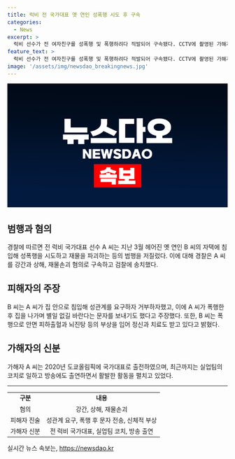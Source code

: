 ```yaml
---
title: 럭비 전 국가대표 옛 연인 성폭행 시도 후 구속
categories:
  - News
excerpt: >
  럭비 선수가 전 여자친구를 성폭행 및 폭행하려다 적발되어 구속됐다. CCTV에 촬영된 가해자의 폭력적인 행동이 공개됐으며, 피해자가 경찰에 신고한 사건으로 심각한 경미한 부상을 입었음이 밝혀졌다. 전국대표 출신으로 알려진 가해자의 충격적인 범행에 대한 세부 사항이 공개돼 사회적 관심을 끌고 있다. (정확한 숫자, 재판 결과, 추가 사실 등에 대한 언급은 하지 않음)
feature_text: >
  럭비 선수가 전 여자친구를 성폭행 및 폭행하려다 적발되어 구속됐다. CCTV에 촬영된 가해자의 폭력적인 행동이 공개됐으며, 피해자가 경찰에 신고한 사건으로 심각한 경미한 부상을 입었음이 밝혀졌다. 전국대표 출신으로 알려진 가해자의 충격적인 범행에 대한 세부 사항이 공개돼 사회적 관심을 끌고 있다. (정확한 숫자, 재판 결과, 추가 사실 등에 대한 언급은 하지 않음)
image: '/assets/img/newsdao_breakingnews.jpg'
---
```


<p><img src="/assets/img/newsdao_breakingnews.jpg" alt="firstkoreanews 속보" /></p>

<h2 data-ke-size="size26">범행과 혐의</h2>

<p data-ke-size="size16">경찰에 따르면 전 럭비 국가대표 선수 A 씨는 지난 3월 헤어진 옛 연인 B 씨의 자택에 침입해 성폭행을 시도하고 재물을 파괴하는 등의 범행을 저질렀다. 이에 대해 경찰은 A 씨를 강간과 상해, 재물손괴 혐의로 구속하고 검찰에 송치했다.</p>

<h2 data-ke-size="size26">피해자의 주장</h2>

<p data-ke-size="size16">B 씨는 A 씨가 집 안으로 침입해 성관계를 요구하자 거부하자했고, 이에 A 씨가 폭행한 후 집을 나가며 별일 없길 바란다는 문자를 보내기도 했다고 주장했다. 또한, B 씨는 폭행으로 안면 피하출혈과 뇌진탕 등의 부상을 입어 정신과 치료도 받고 있다고 밝혔다.</p>

<h2 data-ke-size="size26">가해자의 신분</h2>

<p data-ke-size="size16">가해자 A 씨는 2020년 도쿄올림픽에 국가대표로 출전하였으며, 최근까지는 실업팀의 코치로 일하고 방송에도 출연하면서 활발한 활동을 펼치고 있었다.</p>

<hr>

<table>
  <tr>
    <td style="text-align: center; height: 17px;"><b>구분</b></td>
    <td style="text-align: center; height: 17px;"><b>내용</b></td>
  </tr>
  <tr>
    <td style="text-align: center; height: 17px;">혐의</td>
    <td style="text-align: center; height: 17px;">강간, 상해, 재물손괴</td>
  </tr>
  <tr>
    <td style="text-align: center; height: 17px;">피해자 진술</td>
    <td style="text-align: center; height: 17px;">성관계 요구, 폭행 후 문자 전송, 신체적 부상</td>
  </tr>
  <tr>
    <td style="text-align: center; height: 17px;">가해자 신분</td>
    <td style="text-align: center; height: 17px;">전 럭비 국가대표, 실업팀 코치, 방송 출연</td>
  </tr>
</table>
실시간 뉴스 속보는, <a href="https://newsdao.kr" rel="dofollow">https://newsdao.kr</a>


